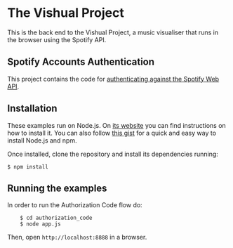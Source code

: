 # The Vishual Project

This is the back end to the Vishual Project, a music visualiser that runs in the browser using the Spotify API.

## Spotify Accounts Authentication 

This project contains the code for [authenticating against the Spotify Web API](https://developer.spotify.com/web-api/authorization-guide/).

## Installation

These examples run on Node.js. On [its website](http://www.nodejs.org/download/) you can find instructions on how to install it. You can also follow [this gist](https://gist.github.com/isaacs/579814) for a quick and easy way to install Node.js and npm.

Once installed, clone the repository and install its dependencies running: 

    $ npm install

## Running the examples 

In order to run the Authorization Code flow do:

```
    $ cd authorization_code
    $ node app.js
```

Then, open `http://localhost:8888` in a browser.
